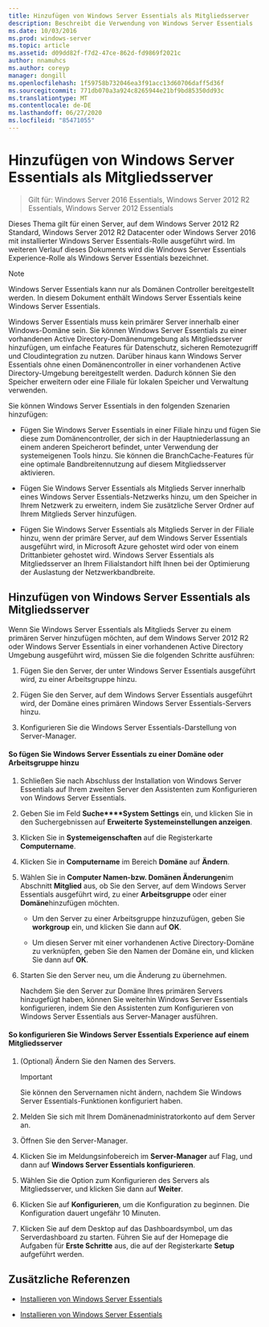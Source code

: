 ```yaml
---
title: Hinzufügen von Windows Server Essentials als Mitgliedsserver
description: Beschreibt die Verwendung von Windows Server Essentials
ms.date: 10/03/2016
ms.prod: windows-server
ms.topic: article
ms.assetid: d09dd82f-f7d2-47ce-862d-fd9869f2021c
author: nnamuhcs
ms.author: coreyp
manager: dongill
ms.openlocfilehash: 1f59758b732046ea3f91acc13d60706daff5d36f
ms.sourcegitcommit: 771db070a3a924c8265944e21bf9bd85350dd93c
ms.translationtype: MT
ms.contentlocale: de-DE
ms.lasthandoff: 06/27/2020
ms.locfileid: "85471055"
---
```

# <a name="add-windows-server-essentials-as-a-member-server"></a>Hinzufügen von Windows Server Essentials als Mitgliedsserver

>Gilt für: Windows Server 2016 Essentials, Windows Server 2012 R2 Essentials, Windows Server 2012 Essentials

Dieses Thema gilt für einen Server, auf dem Windows Server 2012 R2 Standard, Windows Server 2012 R2 Datacenter oder Windows Server 2016 mit installierter Windows Server Essentials-Rolle ausgeführt wird. Im weiteren Verlauf dieses Dokuments wird die Windows Server Essentials Experience-Rolle als Windows Server Essentials bezeichnet.

> [!NOTE]
>   Windows Server Essentials kann nur als Domänen Controller bereitgestellt werden. In diesem Dokument enthält Windows Server Essentials keine Windows Server Essentials.

 Windows Server Essentials muss kein primärer Server innerhalb einer Windows-Domäne sein. Sie können Windows Server Essentials zu einer vorhandenen Active Directory-Domänenumgebung als Mitgliedsserver hinzufügen, um einfache Features für Datenschutz, sicheren Remotezugriff und Cloudintegration zu nutzen. Darüber hinaus kann Windows Server Essentials ohne einen Domänencontroller in einer vorhandenen Active Directory-Umgebung bereitgestellt werden. Dadurch können Sie den Speicher erweitern oder eine Filiale für lokalen Speicher und Verwaltung verwenden.

 Sie können Windows Server Essentials in den folgenden Szenarien hinzufügen:

-   Fügen Sie Windows Server Essentials in einer Filiale hinzu und fügen Sie diese zum Domänencontroller, der sich in der Hauptniederlassung an einem anderen Speicherort befindet, unter Verwendung der systemeigenen Tools hinzu. Sie können die BranchCache-Features für eine optimale Bandbreitennutzung auf diesem Mitgliedsserver aktivieren.

-   Fügen Sie Windows Server Essentials als Mitglieds Server innerhalb eines Windows Server Essentials-Netzwerks hinzu, um den Speicher in Ihrem Netzwerk zu erweitern, indem Sie zusätzliche Server Ordner auf Ihrem Mitglieds Server hinzufügen.

-   Fügen Sie Windows Server Essentials als Mitglieds Server in der Filiale hinzu, wenn der primäre Server, auf dem Windows Server Essentials ausgeführt wird, in Microsoft Azure gehostet wird oder von einem Drittanbieter gehostet wird. Windows Server Essentials als Mitgliedsserver an Ihrem Filialstandort hilft Ihnen bei der Optimierung der Auslastung der Netzwerkbandbreite.

## <a name="adding-windows-server-essentials-as-a-member-server"></a>Hinzufügen von Windows Server Essentials als Mitgliedsserver
 Wenn Sie Windows Server Essentials als Mitglieds Server zu einem primären Server hinzufügen möchten, auf dem Windows Server 2012 R2 oder Windows Server Essentials in einer vorhandenen Active Directory Umgebung ausgeführt wird, müssen Sie die folgenden Schritte ausführen:

1.  Fügen Sie den Server, der unter Windows Server Essentials ausgeführt wird, zu einer Arbeitsgruppe hinzu.

2.  Fügen Sie den Server, auf dem Windows Server Essentials ausgeführt wird, der Domäne eines primären Windows Server Essentials-Servers hinzu.

3.  Konfigurieren Sie die Windows Server Essentials-Darstellung von Server-Manager.

#### <a name="to-join-windows-server-essentials-to-a-workgroup-or-domain"></a>So fügen Sie Windows Server Essentials zu einer Domäne oder Arbeitsgruppe hinzu

1. Schließen Sie nach Abschluss der Installation von Windows Server Essentials auf Ihrem zweiten Server den Assistenten zum Konfigurieren von Windows Server Essentials.

2. Geben Sie im Feld **Suche****System Settings** ein, und klicken Sie in den Suchergebnissen auf **Erweiterte Systemeinstellungen anzeigen**.

3. Klicken Sie in **Systemeigenschaften** auf die Registerkarte **Computername**.

4. Klicken Sie in **Computername** im Bereich **Domäne** auf **Ändern**.

5. Wählen Sie in **Computer Namen-bzw. Domänen Änderungen**im Abschnitt **Mitglied** aus, ob Sie den Server, auf dem Windows Server Essentials ausgeführt wird, zu einer **Arbeitsgruppe** oder einer **Domäne**hinzufügen möchten.

   -   Um den Server zu einer Arbeitsgruppe hinzuzufügen, geben Sie **workgroup** ein, und klicken Sie dann auf **OK**.

   -   Um diesen Server mit einer vorhandenen Active Directory-Domäne zu verknüpfen, geben Sie den Namen der Domäne ein, und klicken Sie dann auf **OK**.

6. Starten Sie den Server neu, um die Änderung zu übernehmen.

   Nachdem Sie den Server zur Domäne Ihres primären Servers hinzugefügt haben, können Sie weiterhin Windows Server Essentials konfigurieren, indem Sie den Assistenten zum Konfigurieren von Windows Server Essentials aus Server-Manager ausführen.

#### <a name="to-configure-windows-server-essentials-experience-on-a-member-server"></a>So konfigurieren Sie Windows Server Essentials Experience auf einem Mitgliedsserver

1.  (Optional) Ändern Sie den Namen des Servers.

    > [!IMPORTANT]
    >  Sie können den Servernamen nicht ändern, nachdem Sie Windows Server Essentials-Funktionen konfiguriert haben.

2.  Melden Sie sich mit Ihrem Domänenadministratorkonto auf dem Server an.

3.  Öffnen Sie den Server-Manager.

4.  Klicken Sie im Meldungsinfobereich im **Server-Manager** auf Flag, und dann auf **Windows Server Essentials konfigurieren**.

5.  Wählen Sie die Option zum Konfigurieren des Servers als Mitgliedsserver, und klicken Sie dann auf **Weiter**.

6.  Klicken Sie auf **Konfigurieren**, um die Konfiguration zu beginnen. Die Konfiguration dauert ungefähr 10 Minuten.

7.  Klicken Sie auf dem Desktop auf das Dashboardsymbol, um das Serverdashboard zu starten. Führen Sie auf der Homepage die Aufgaben für **Erste Schritte** aus, die auf der Registerkarte **Setup** aufgeführt werden.

## <a name="additional-references"></a>Zusätzliche Referenzen


-   [Installieren von Windows Server Essentials](Install-Windows-Server-Essentials.md)

-   [Installieren von Windows Server Essentials](../install/Install-Windows-Server-Essentials.md)

